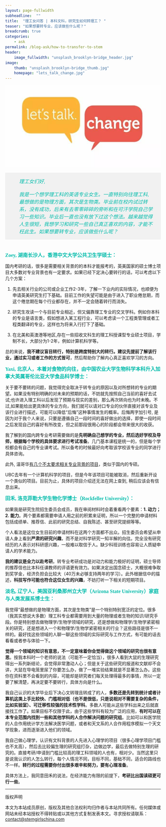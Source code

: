 ```yaml
---
layout: page-fullwidth
subheadline:  ""
title:  "理工女问答 | 本科文科，研究生如何转理工？ "
teaser: "如果想要转专业，应该做些什么呢？"
breadcrumb: true
categories:
    - ask
permalink: /blog-ask/how-to-transfer-to-stem
header:
    image_fullwidth: "unsplash_brooklyn-bridge_header.jpg"
image:
    thumb: "unsplash_brooklyn-bridge_thumb.jpg"
    homepage: "lets_talk_change.jpg"
---
```


![lets talk change](/assets/img/lets_talk_change.jpg)

<section data-id="23" style="border: 0px none; padding: 0px; box-sizing: border-box; margin: 0px; font-size: 16px; font-family: 微软雅黑;" class="135editor" data-color="#00BBAA" data-custom="#00BBAA"><p class="135brush" style="orphans: 2; white-space: normal; widows: 2; font-size: 16px; line-height: normal; margin: 10px 0px; padding: 15px 20px 15px 45px; outline: 0px; border: 0px currentcolor; color: rgb(0, 187, 170); vertical-align: baseline; box-sizing: border-box; background-image: url(http://www.wx135.com/img/bg/left_quote.jpg); background-color: rgb(241, 241, 241); background-position: 1% 5px; background-repeat: no-repeat;"><i>理工女们好,
<br/>
<br/>
我是一个想学理工科的英语专业女生。一直特别向往理工科, 最想做的是物理方面，其次是生物类。毕业前在校内试过转系，没有成功，后来有去零零碎碎的旁听和在可汗学院自己学习一些知识。毕业后一直也没有放下过这个想法。越来越觉得人生很短，我想学习和研究一些自己真正喜欢的内容，才能不枉此生。如果想要转专业，应该做些什么呢？</i>
</p>
</section>

<br/>

<p style="line-height: normal; font-size: 16px; font-family: 微软雅黑; color: rgb(0, 187, 170); box-sizing: border-box; padding: 0px; margin: 10px 0px; text-align: left;"><strong>Zoey, 湖南长沙人，香港中文大学公共卫生学硕士：</strong></p>



国内考研的话，很多是需要相关背景的的本科才能报考的，英美国家的硕士博士项目大多数对专业背景也有一定要求。如果已经下定决心要转行的话，可以考虑以下几个方案：

1.  先去相关行业的公司或企业工作2-3年，了解一下业内的实际情况，也顺便为申请英美研究生打下基础。目前工作的失望可能是由于进入了职业倦怠期，而这个倦怠期在每个行业都存在，并不一定会随着转行而消失。

2.  研究生攻读一个与目前专业相近，但又偏靠理工专业的交叉学科。例如你本科的专业是语言类，假如想进入某工程行业，可以考虑读一个工程类管理或者工程类翻译的专业，这样也为将来入行打下了基础。

3.  在北美和英澳港等地区,存在一些招收文科生的理工科授课型专业硕士项目，学制不长，大部分为1-2年，例如计算机科学等。

总的来说，**我不建议盲目转行，特别是跨度特别大的转行。建议先提前了解该行业，通过实习或者工作的方式皆可**，然后帮助你了解内心真正喜欢学习的方向。


<p style="line-height: normal; font-size: 16px; font-family: 微软雅黑; color: rgb(0, 187, 170); box-sizing: border-box; padding: 0px; margin: 10px 0px; text-align: left;"><strong>Yaxi, 北京人，本着对食物的向往，由中国农业大学生物科学本科升入加拿大英属哥伦比亚大学食品科学博士：</strong></p>



关于要不要转的问题，我觉得完全取决于转专业的原因以及对所想转的专业的期望。如果没有特别明确的对未来的预期的话，不妨就先按照自己当前的喜好去试试;也许进入理工科以后发现了预期与现实的差别，那么再次转向也为时未晚。不过,如果能给出更具体的专业方向，我们就可以请对口专业的伙伴直接对该专业及该行业进行描述，可能可以降低“后悔”这种事情发生的概率。后悔两字加引号, 是因为对于我个人来说，只要是遵循自己一段时间的喜好做出的选择，即使一段时间之后发现自己的喜好有所改变，但之前那段很用心的阶段都会带来很大的收获。

我了解到的国内跨专业考研需要做的是**先明确自己想学的专业，然后选好学校及导师，根据每个学校的具体要求进行考试准备**。几门基本课程是统一的，但是每个学校都会有自己的专业课考试。所以备考的时候最好向考取该学校该专业的同学进行具体咨询。

此外, 温哥华[有几个不太要求相关专业背景的项目](http://www.sfu.ca/computing/prospective-students/graduate-students/academic-programs/bigdata.html
)，类似于国内的专硕。

UBC去年有一个计算机科学的项目，但是今年该项目可能被取消，然后重新开设一个类似的项目。目前为止，具体的项目介绍还无法在网上查到, 稍后应该会有信息出来。


<p style="line-height: normal; font-size: 16px; font-family: 微软雅黑; color: rgb(0, 187, 170); box-sizing: border-box; padding: 0px; margin: 10px 0px; text-align: left;"><strong>
田禾, 洛克菲勒大学生物化学博士（Rockfeller University）：
</strong></p>



如果我是研究生院招生委员会成员，我在审阅材料时会着重看两个要素：**1. 动力；2. 能力**。两个要素都需要申请人用之前的积累来证明，所以一个完整的申请材料包括成绩单、推荐信、此前的研究总结、自我陈述、甚至研究提纲等等。

个人看法是这位女生目前的申请材料在这两个方面都不出众。招生委员会希望从申请人身上看到**严肃的研究兴趣**，而不是对科学研究一知半解的向往。完全没有研究经历的人表示对科研感兴趣，一般难以取信于人。缺少科班训练也容易让人质疑申请人的学术能力。

**我的建议是全力以赴考研**。转专业考研成功是对动力和能力极好的证明，硕士导师的推荐信也比本科任课教师的评语更有效力。如果决定出国念硕士，大概很难争取到奖学金，经济负担会比较大（40万未必够支持两年的学习）。此外根据信中的描述，**科技写作可能也符合这位女生的兴趣**，不妨打听一下相关的短期项目。


<p style="line-height: normal; font-size: 16px; font-family: 微软雅黑; color: rgb(0, 187, 170); box-sizing: border-box; padding: 0px; margin: 10px 0px; text-align: left;"><strong>
淡名, 辽宁人，美国亚利桑那州立大学（Arizona State University）家庭与人类发展系博士生：
</strong></p>



我觉得“最想做的是物理方面，其次是生物类”是一个特别特别宽泛的定位。很多（我其实想说大多数）理工科专业都需要用到大量的物理或者生物的知识/研究手段。你是特别想去做物理学/生物学领域的研究，还是想做和物理学/生物学紧密相关的研究，还是想进入一个和物理学/生物学紧密相关的行业？这些路径是很不一样的。最好找这些领域的人聊一聊这些领域的实际研究与工作方式，有可能的话去看看或者参与体验一下。

**觉得一个领域的知识有意思，不一定意味着你会觉得做这个领域的研究也很有意思**。按我本科时一个老师的说法（可能不一定恰当），很多人看到大鼠的生理研究得出一系列新结论，会觉得非常激动人心；但是关于这些研究的报道和文献却不会讲，大鼠在导电笼里尿了你要怎么办，做了一堆实验结果就是不显著怎么办。这些你在资料里不会看到的内容，可能却是研究者们每天处理得最多的事情，所以一定要了解清楚，再决定要不要转行，具体方向是什么。

我自己认识的大学毕业后下决心文转理且转成了的人，**多数还是先转到统计或者计算机这类上手比较快、门槛相对低（也不是很低，只是说相对不需要复杂的条件，比如实验室）、可迁移性较强的技术性学科**。多数人可能从这些学科出来之后就直接找工作了。如果目标不仅限于此，由于这些学科有较为广泛的应用，**有时可以在本专业范围内找到一些和其他学科的人合作解决问题的研究组**。比如可以和医学院的人合作用统计学方法解决医学问题，或者和天文系的人合作用程序模拟一个天文学现象，进而逐渐进入他们的领域。

我自己做心理学，认识有文科背景的人先进入心理学的项目（很多心理学项目门槛也不太高），然后去比较偏生理的研究组打杂，边做边学，最后去做特别生理的研究的。直接考研/申请到门槛比较高的理工科领域的人也有，相对少。当然这里只是说我认识的人怎么转行，每个人情况不同，目标不同，基础不同，适合的路线也不一样。**转行的过程需要你付出很多艰辛和努力，要有心理准备**。

具体方法上，我同意田禾的说法，在经济能力有限的前提下，**考研比出国读硕更可行一些**。

- - -

版权声明

本文为本站成员原创，版权及其他合法权利均归作者与本站共同所有。任何媒体或网站未经本站授权不得转贴或以其他方式复制发表本文。寻求授权请联系： contact@stemgirlschina.com



